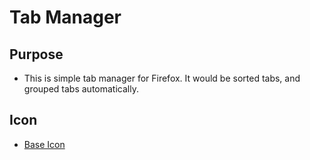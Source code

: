 # Tab Manager

## Purpose

- This is simple tab manager for Firefox. It would be sorted tabs, and grouped tabs automatically.

## Icon

- [Base Icon](https://www.flaticon.com/free-icon/cat_2173478)
